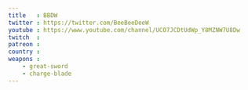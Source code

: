 ```yaml
---
title   : BBDW
twitter : https://twitter.com/BeeBeeDeeW
youtube : https://www.youtube.com/channel/UCO7JCDtUdWp_Y8MZNW7U8Dw
twitch  :
patreon :
country :
weapons :
    - great-sword
    - charge-blade
---
```

